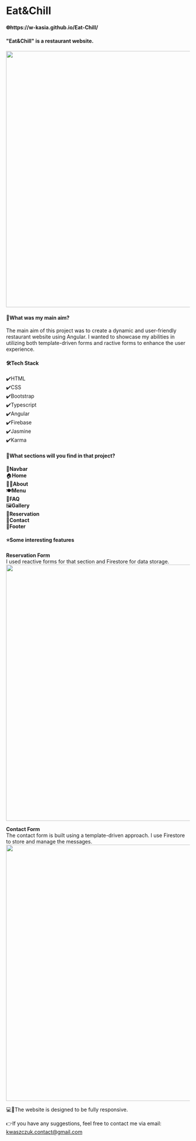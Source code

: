 # Eat&Chill

<h4>🌐https://w-kasia.github.io/Eat-Chill/</h4>

<h4>"Eat&Chill" is a restaurant website.</h4>

<img src="https://github.com/w-kasia/Eat-Chill/assets/121196574/f5eb2f91-ce52-417f-953b-2eee29f5af85" width="700">

<h4>🎯What was my main aim?</h4>
The main aim of this project was to create a dynamic and user-friendly restaurant website using Angular. I wanted to showcase my abilities in utilizing both template-driven forms and ractive forms to enhance the user experience.

<h4>🛠️Tech Stack</h4>
✔️HTML</br>
✔️CSS</br>
✔️Bootstrap</br>
✔️Typescript</br>
✔️Angular</br>
✔️Firebase</br>
✔️Jasmine</br>
✔️Karma

<h4>🧩What sections will you find in that project?</h4>
🧭<b>Navbar</b></br>
🏠<b>Home</b></br>
👩‍🍳<b>About</b></br>
🍽️<b>Menu</b></br>
💬<b>FAQ</b></br>
🖼️<b>Gallery</b></br>
📅<b>Reservation</b></br>
📨<b>Contact</b></br>
🦶<b>Footer</b></br>

<h4>⭐Some interesting features</h4>

<b>Reservation Form</b></br>
I used reactive forms for that section and Firestore for data storage.</br>
<img src="https://github.com/w-kasia/Eat-Chill/assets/121196574/67b94fbd-602e-448e-9b0b-430e7c4f625c" width="700">

<b>Contact Form</b></br>
The contact form is built using a template-driven approach. I use Firestore to store and manage the messages.</br>
<img src="https://github.com/w-kasia/Eat-Chill/assets/121196574/b557638d-ccfa-4916-8f07-b9aa06b77df9" width="700">



💻📱The website is designed to be fully responsive.

👉If you have any suggestions, feel free to contact me via email: kwaszczuk.contact@gmail.com
